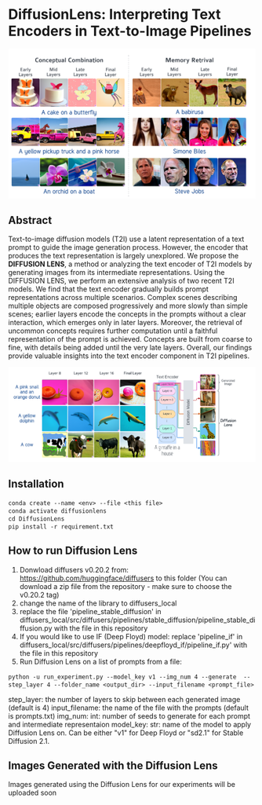 # DiffusionLens: Interpreting Text Encoders in Text-to-Image Pipelines

<img style="witdh: 100%;" src="images/examples.png">

## Abstract

Text-to-image diffusion models (T2I) use a latent representation of a text prompt to guide the image generation process. However, the encoder that produces the text representation is largely unexplored. We propose the **DIFFUSION LENS**, a method or analyzing the text encoder of T2I models by generating images from its intermediate representations. Using the DIFFUSION LENS, we perform an extensive analysis of two recent T2I models. We find that the text encoder gradually builds prompt representations across multiple scenarios. Complex scenes describing multiple objects are composed progressively and more slowly than simple scenes; earlier layers encode the concepts in the prompts without a clear interaction, which emerges only in later layers. Moreover, the retrieval of uncommon concepts requires further computation until a faithful representation of the prompt is achieved. Concepts are built from coarse to fine, with details being added until the very late layers. Overall, our findings provide valuable insights into the text encoder component in T2I pipelines.

<img style="witdh: 100%;" src="images/method.png">

## Installation

```
conda create --name <env> --file <this file>
conda activate diffusionlens
cd DiffusionLens
pip install -r requirement.txt
```

## How to run Diffusion Lens

1. Donwload diffusers v0.20.2 from: https://github.com/huggingface/diffusers to this folder (You can download a zip file from the repository - make sure to choose the v0.20.2 tag)
2. change the name of the library to diffusers_local
3. replace the file 'pipeline_stable_diffusion' in diffusers_local/src/diffusers/pipelines/stable_diffusion/pipeline_stable_diffusion.py with the file in this repository
4. If you would like to use IF (Deep Floyd) model: replace 'pipeline_if' in diffusers_local/src/diffusers/pipelines/deepfloyd_if/pipeline_if.py' with the file in this repository
5. Run Diffusion Lens on a list of prompts from a file:
```
python -u run_experiment.py --model_key v1 --img_num 4 --generate  --step_layer 4 --folder_name <output_dir> --input_filename <prompt_file>
```
step_layer: the number of layers to skip between each generated image (default is 4)
input_filename: the name of the file with the prompts (default is prompts.txt)
img_num: int: number of seeds to generate for each prompt and intermediate representaion
model_key: str: name of the model to apply Diffusion Lens on. Can be either "v1" for Deep Floyd or "sd2.1" for Stable Diffusion 2.1.


## Images Generated with the Diffusion Lens

Images generated using the Diffusion Lens for our experiments will be uploaded soon
